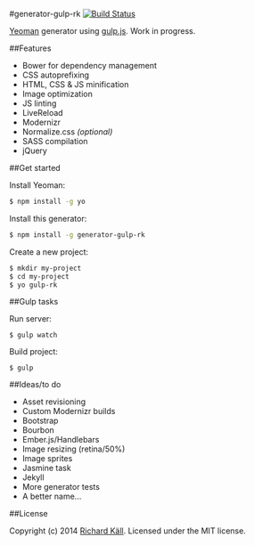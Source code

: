 #generator-gulp-rk [![Build Status](https://secure.travis-ci.org/richardkall/generator-gulp-rk.png?branch=master)](https://travis-ci.org/richardkall/generator-gulp-rk)

[Yeoman](http://yeoman.io) generator using [gulp.js](http://gulpjs.com). Work in progress.

##Features
- Bower for dependency management
- CSS autoprefixing
- HTML, CSS & JS minification
- Image optimization
- JS linting
- LiveReload
- Modernizr
- Normalize.css _(optional)_
- SASS compilation
- jQuery

##Get started

Install Yeoman:

```bash
$ npm install -g yo
```

Install this generator:

```bash
$ npm install -g generator-gulp-rk
```

Create a new project:

```bash
$ mkdir my-project
$ cd my-project
$ yo gulp-rk
```

##Gulp tasks

Run server:

```
$ gulp watch
```

Build project:

```
$ gulp
```

##Ideas/to do
- Asset revisioning
- Custom Modernizr builds
- Bootstrap
- Bourbon
- Ember.js/Handlebars
- Image resizing (retina/50%)
- Image sprites
- Jasmine task
- Jekyll
- More generator tests
- A better name...

##License

Copyright (c) 2014 [Richard Käll](http://richardkall.se). Licensed under the MIT license.
